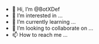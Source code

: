 - 👋 Hi, I’m @BotXDef
- 👀 I’m interested in ...
- 🌱 I’m currently learning ...
- 💞️ I’m looking to collaborate on ...
- 📫 How to reach me ...

<!---
BotXDef/BotXDef is a ✨ special ✨ repository because its `README.md` (this file) appears on your GitHub profile.
You can click the Preview link to take a look at your changes.
--->
